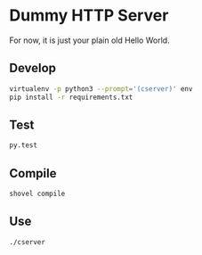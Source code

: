 # Dummy HTTP Server

For now, it is just your plain old Hello World.

## Develop

```sh
virtualenv -p python3 --prompt='(cserver)' env
pip install -r requirements.txt
```

## Test

```sh
py.test
```

## Compile

```sh
shovel compile
```

## Use

```sh
./cserver
```

